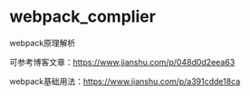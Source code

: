 # webpack_complier
webpack原理解析

可参考博客文章：https://www.jianshu.com/p/048d0d2eea63

webpack基础用法：https://www.jianshu.com/p/a391cdde18ca
